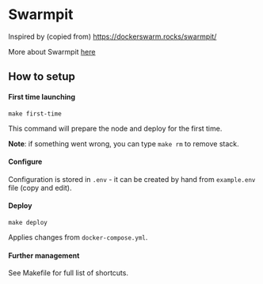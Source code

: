 
# Swarmpit

Inspired by (copied from) https://dockerswarm.rocks/swarmpit/

More about Swarmpit [here](https://swarmpit.io/)

## How to setup

#### First time launching

```shell script
make first-time
```
This command will prepare the node and deploy for the first time.

**Note**: if something went wrong, you can type `make rm` to remove stack.

#### Configure

Configuration is stored in `.env` - it can be created by hand from 
`example.env` file (copy and edit).

#### Deploy

```shell script
make deploy
```
Applies changes from `docker-compose.yml`.

#### Further management
See Makefile for full list of shortcuts.

